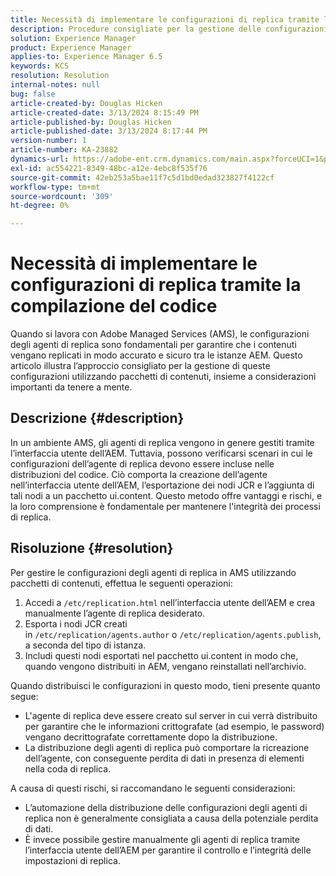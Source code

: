 ```yaml
---
title: Necessità di implementare le configurazioni di replica tramite la compilazione del codice
description: Procedure consigliate per la gestione delle configurazioni dell’agente di replica negli ambienti AMS
solution: Experience Manager
product: Experience Manager
applies-to: Experience Manager 6.5
keywords: KCS
resolution: Resolution
internal-notes: null
bug: false
article-created-by: Douglas Hicken
article-created-date: 3/13/2024 8:15:49 PM
article-published-by: Douglas Hicken
article-published-date: 3/13/2024 8:17:44 PM
version-number: 1
article-number: KA-23882
dynamics-url: https://adobe-ent.crm.dynamics.com/main.aspx?forceUCI=1&pagetype=entityrecord&etn=knowledgearticle&id=c387107a-76e1-ee11-904c-00224806b7b2
exl-id: ac554221-8349-48bc-a12e-4ebc8f535f76
source-git-commit: 42eb253a5bae11f7c5d1bd0edad323827f4122cf
workflow-type: tm+mt
source-wordcount: '309'
ht-degree: 0%

---
```


# Necessità di implementare le configurazioni di replica tramite la compilazione del codice


Quando si lavora con Adobe Managed Services (AMS), le configurazioni degli agenti di replica sono fondamentali per garantire che i contenuti vengano replicati in modo accurato e sicuro tra le istanze AEM. Questo articolo illustra l’approccio consigliato per la gestione di queste configurazioni utilizzando pacchetti di contenuti, insieme a considerazioni importanti da tenere a mente.

## Descrizione {#description}


In un ambiente AMS, gli agenti di replica vengono in genere gestiti tramite l’interfaccia utente dell’AEM. Tuttavia, possono verificarsi scenari in cui le configurazioni dell’agente di replica devono essere incluse nelle distribuzioni del codice. Ciò comporta la creazione dell’agente nell’interfaccia utente dell’AEM, l’esportazione dei nodi JCR e l’aggiunta di tali nodi a un pacchetto ui.content. Questo metodo offre vantaggi e rischi, e la loro comprensione è fondamentale per mantenere l&#39;integrità dei processi di replica.


## Risoluzione {#resolution}


Per gestire le configurazioni degli agenti di replica in AMS utilizzando pacchetti di contenuti, effettua le seguenti operazioni:

1. Accedi a `/etc/replication.html` nell’interfaccia utente dell’AEM e crea manualmente l’agente di replica desiderato.
2. Esporta i nodi JCR creati in `/etc/replication/agents.author` o `/etc/replication/agents.publish`, a seconda del tipo di istanza.
3. Includi questi nodi esportati nel pacchetto ui.content in modo che, quando vengono distribuiti in AEM, vengano reinstallati nell’archivio.


Quando distribuisci le configurazioni in questo modo, tieni presente quanto segue:

- L&#39;agente di replica deve essere creato sul server in cui verrà distribuito per garantire che le informazioni crittografate (ad esempio, le password) vengano decrittografate correttamente dopo la distribuzione.
- La distribuzione degli agenti di replica può comportare la ricreazione dell’agente, con conseguente perdita di dati in presenza di elementi nella coda di replica.


A causa di questi rischi, si raccomandano le seguenti considerazioni:

- L’automazione della distribuzione delle configurazioni degli agenti di replica non è generalmente consigliata a causa della potenziale perdita di dati.
- È invece possibile gestire manualmente gli agenti di replica tramite l’interfaccia utente dell’AEM per garantire il controllo e l’integrità delle impostazioni di replica.
